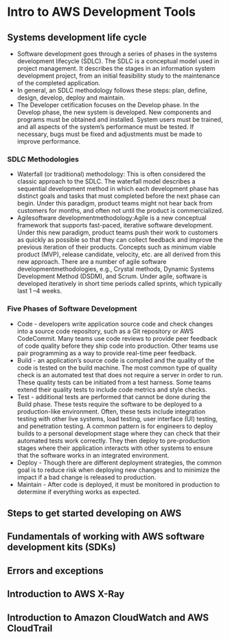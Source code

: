 # Intro to AWS Development Tools

## Systems development life cycle
* Software development goes through a series of phases in the systems development lifecycle (SDLC). The SDLC is a conceptual model used in project management. It describes the stages in an information system development project, from an initial feasibility study to the maintenance of the completed application.
* In general, an SDLC methodology follows these steps: plan, define, design, develop, deploy and maintain. 
* The Developer cetification focuses on the Develop phase. In the Develop phase, the new system is developed. New components and programs must be obtained and installed. System users must be trained, and all aspects of the system’s performance must be tested. If necessary, bugs must be fixed and adjustments must be made to improve performance.

### SDLC Methodologies
* Waterfall (or traditional) methodology: This is often considered the classic approach to the SDLC. The waterfall model describes a sequential development method in which each development phase has distinct goals and tasks that must completed before the next phase can begin. Under this paradigm, product teams might not hear back from customers for months, and often not until the product is commercialized.
* Agilesoftware developmentmethodology:Agile is a new conceptual framework that supports fast-paced, iterative software development. Under this new paradigm, product teams push their work to customers as quickly as possible so that they can collect feedback and improve the previous iteration of their products. Concepts such as minimum viable product (MVP), release candidate, velocity, etc. are all derived from this new approach. There are a number of agile software developmentmethodologies, e.g., Crystal methods, Dynamic Systems Development Method (DSDM), and Scrum. Under agile, software is developed iteratively in short time periods called sprints, which typically last 1 –4 weeks.

### Five Phases of Software Development
* Code - developers write application source code and check changes into a source code repository, such as a Git repository or AWS CodeCommit. Many teams use code reviews to provide peer feedback of code quality before they ship code into production. Other teams use pair programming as a way to provide real-time peer feedback.
* Build - an application’s source code is compiled and the quality of the code is tested on the build machine. The most common type of quality check is an automated test that does not require a server in order to run. These quality tests can be initiated from a test harness. Some teams extend their quality tests to include code metrics and style checks.
* Test - additional tests are performed that cannot be done during the Build phase. These tests require the software to be deployed to a production-like environment. Often, these tests include integration testing with other live systems, load testing, user interface (UI) testing, and penetration testing. A common pattern is for engineers to deploy builds to a personal development stage where they can check that their automated tests work correctly. They then deploy to pre-production stages where their application interacts with other systems to ensure that the software works in an integrated environment.
* Deploy - Though there are different deployment strategies, the common goal is to reduce risk when deploying new changes and to minimize the impact if a bad change is released to production.
* Maintain - After code is deployed, it must be monitored in production to determine if everything works as expected.

## Steps to get started developing on AWS
## Fundamentals of working with AWS software development kits (SDKs)
## Errors and exceptions
## Introduction to AWS X-Ray
## Introduction to Amazon CloudWatch and AWS CloudTrail
